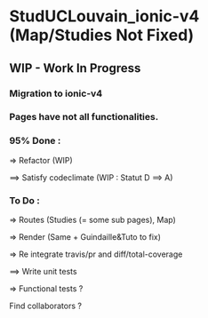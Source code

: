 # StudUCLouvain_ionic-v4 (Map/Studies Not Fixed)
## WIP - Work In Progress
### Migration to ionic-v4


### Pages have not all functionalities.


### 95% Done :

=> Refactor (WIP)

==> Satisfy codeclimate (WIP : Statut D ==> A)


### To Do :

=> Routes (Studies (= some sub pages), Map)

=> Render (Same + Guindaille&Tuto to fix)

=> Re integrate travis/pr and diff/total-coverage

==> Write unit tests

=> Functional tests ?


Find collaborators ?

